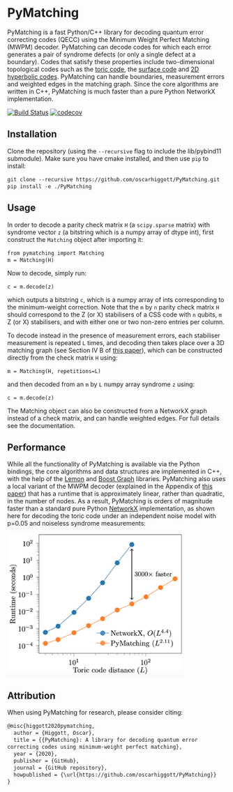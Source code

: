 # PyMatching


PyMatching is a fast Python/C++ library for decoding quantum error correcting codes (QECC) using the Minimum Weight Perfect Matching (MWPM) decoder. PyMatching can decode codes for which each error generates a pair of syndrome defects (or only a single defect at a boundary). Codes that satisfy these properties include two-dimensional topological codes such as the [toric code](https://en.wikipedia.org/wiki/Toric_code), the [surface code](https://arxiv.org/abs/quant-ph/0110143) and [2D hyperbolic codes](https://arxiv.org/abs/1506.04029). PyMatching can handle boundaries, measurement errors and weighted edges in the matching graph. Since the core algorithms are written in C++, PyMatching is much faster than a pure Python NetworkX implementation.

[![Build Status](https://travis-ci.org/oscarhiggott/PyMatching.svg?branch=master)](https://travis-ci.org/github/oscarhiggott/PyMatching)
[![codecov](https://codecov.io/gh/oscarhiggott/PyMatching/branch/master/graph/badge.svg)](https://codecov.io/gh/oscarhiggott/PyMatching)

## Installation

Clone the repository (using the `--recursive` flag to include the lib/pybind11 submodule). Make sure you have cmake installed, and then use `pip` to install:
```
git clone --recursive https://github.com/oscarhiggott/PyMatching.git
pip install -e ./PyMatching
```

## Usage

In order to decode a parity check matrix `H` (a `scipy.sparse` matrix) with syndrome vector `z` (a bitstring which is a numpy array of dtype int), first construct the `Matching` object after importing it:
```
from pymatching import Matching
m = Matching(H)
```
Now to decode, simply run:
```
c = m.decode(z)
```
which outputs a bitstring `c`, which is a numpy array of ints corresponding to the minimum-weight correction. Note that the `m` by `n` parity check matrix `H` should correspond to the Z (or X) stabilisers of a CSS code with `n` qubits, `m` Z (or X) stabilisers, and with either one or two non-zero entries per column.

To decode instead in the presence of measurement errors, each stabiliser measurement is repeated `L` times, and decoding then takes place over a 3D matching graph (see Section IV B of [this paper](https://arxiv.org/abs/quant-ph/0110143)), which can be constructed directly from the check matrix `H` using:
```
m = Matching(H, repetitions=L)
```
and then decoded from an `m` by `L` numpy array syndrome `z` using:
```
c = m.decode(z)
```

The Matching object can also be constructed from a NetworkX graph instead of a check matrix, and can handle weighted edges. For full details see the documentation.

## Performance

While all the functionality of PyMatching is available via the Python bindings, the core algorithms and data structures are implemented in C++, with the help of the [Lemon](https://lemon.cs.elte.hu/trac/lemon) and [Boost Graph](https://www.boost.org/doc/libs/1_74_0/libs/graph/doc/index.html) libraries. PyMatching also uses a local variant of the MWPM decoder (explained in the Appendix of [this paper](https://arxiv.org/abs/2010.09626)) that has a runtime that is approximately linear, rather than quadratic, in the number of nodes. As a result, PyMatching is orders of magnitude faster than a standard pure Python [NetworkX](https://networkx.org/documentation/stable/reference/algorithms/generated/networkx.algorithms.matching.max_weight_matching.html) implementation, as shown here for decoding the toric code under an independent noise model with p=0.05 and noiseless syndrome measurements:

<img src="docs/_static/pymatching_vs_networkx.png" width="400">

## Attribution

When using PyMatching for research, please consider citing:
```
@misc{higgott2020pymatching,
  author = {Higgott, Oscar},
  title = {{PyMatching}: A library for decoding quantum error correcting codes using minimum-weight perfect matching},
  year = {2020},
  publisher = {GitHub},
  journal = {GitHub repository},
  howpublished = {\url{https://github.com/oscarhiggott/PyMatching}}
}
```
